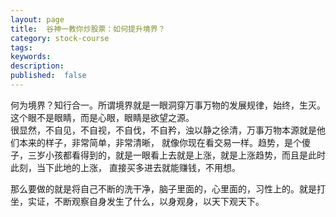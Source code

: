 ```yaml
---
layout: page
title:  谷神一教你炒股票：如何提升境界？
category: stock-course
tags:
keywords:
description:  
published:  false
---
```


何为境界？知行合一。所谓境界就是一眼洞穿万事万物的发展规律，始终，生灭。    
这个眼不是眼睛，而是心眼，眼睛是欲望之源。  
很显然，不自见，不自视，不自伐，不自矜，浊以静之徐清，万事万物本源就是他们本来的样子，非常简单，非常清晰，
就像你现在看交易一样。趋势，是个傻子，三岁小孩都看得到的，就是一眼看上去就是上涨，就是上涨趋势，而且是此时此刻，当下此地的上涨，
直接买多进去就能赚钱，不用想。  

那么要做的就是将自己不断的洗干净，脑子里面的，心里面的，习性上的。就是打坐，实证，不断观察自身发生了什么，以身观身，以天下观天下。  
















